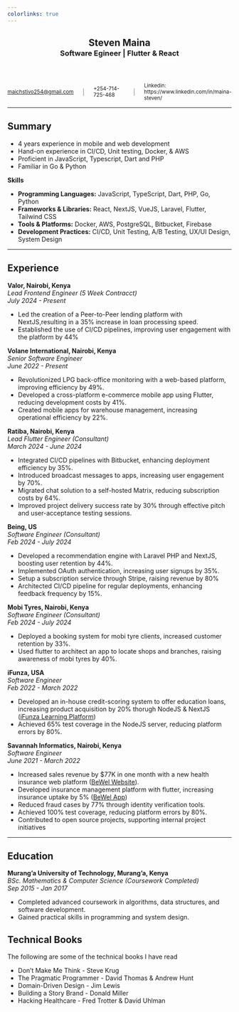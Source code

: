 ```yaml
---
colorlinks: true
---
```


<section>
    <header>
        <h1 style="margin-bottom:0;padding-bottom:1;">Steven Maina</h1>
        <h3 style="margin-top:0;padding-top:0;">Software Egineer | Flutter & React</h3>
    </header>
    <section style="width:100%;display:flex;flex-direction:row;gap:20px;align-items:center;">
        <small><a href="mailto:maichstivo254@gmail.com">maichstivo254@gmail.com</a></small>
        <span style="color:grey">|</span>
        <small>+254-714-725-468</small>
        <span style="color:grey">|</span>
        <small>Linkedin: https://www.linkedin.com/in/maina-steven/</small>
    </section>
</section>

---

## Summary

- 4 years experience in mobile and web development
- Hand-on experience in CI/CD, Unit testing, Docker, & AWS
- Proficient in JavaScript, Typescript, Dart and PHP
- Familiar in Go & Python

**Skills**

- **Programming Languages:** JavaScript, TypeScript, Dart, PHP, Go, Python
- **Frameworks & Libraries:** React, NextJS, VueJS, Laravel, Flutter, Tailwind CSS
- **Tools & Platforms:** Docker, AWS, PostgreSQL, Bitbucket, Firebase
- **Development Practices:** CI/CD, Unit Testing, A/B Testing, UX/UI Design, System Design

---

## Experience

**Valor, Nairobi, Kenya**  
_Lead Frontend Engineer (5 Week Contracct)_  
_July 2024 - Present_

- Led the creation of a Peer-to-Peer lending platform with NextJS,resulting in a 35% increase in loan processing speed.
- Established the use of CI/CD pipelines, improving user engagement with the platform by 44%

**Volane International, Nairobi, Kenya**  
_Senior Software Engineer_  
_June 2022 - Present_

- Revolutionized LPG back-office monitoring with a web-based platform, improving efficiency by 49%.
- Developed a cross-platform e-commerce mobile app using Flutter, reducing development costs by 41%.
- Created mobile apps for warehouse management, increasing operational efficiency by 22%.

**Ratiba, Nairobi, Kenya**  
_Lead Flutter Engineer (Consultant)_  
_March 2024 - June 2024_

- Integrated CI/CD pipelines with Bitbucket, enhancing deployment efficiency by 35%.
- Introduced broadcast messages to apps, increasing user engagement by 70%.
- Migrated chat solution to a self-hosted Matrix, reducing subscription costs by 64%.
- Improved project delivery success rate by 30% through effective pitch and user-acceptance testing sessions.

**Being, US**  
_Software Engineer (Consultant)_  
_Feb 2024 - July 2024_

- Developed a recommendation engine with Laravel PHP and NextJS, boosting user retention by 44%.
- Implemented OAuth authentication, increasing user signups by 35%.
- Setup a subscription service through Stripe, raising revenue by 80%
- Architected CI/CD pipeline for regular deployments, enhancing feedback frequency by 15%.

**Mobi Tyres, Nairobi, Kenya**  
_Software Engineer (Consultant)_  
_Feb 2024 - July 2024_

- Deployed a booking system for mobi tyre clients, increased customer retention by 33%.
- Used flutter to architect an app to locate shops and branches, raising awareness of mobi tyres by 40%.

**iFunza, USA**  
_Software Engineer_  
_Feb 2022 - March 2022_

- Developed an in-house credit-scoring system to offer education loans, increasing product acquisition by 20% thorugh NodeJS & NextJS ([iFunza Learning Platform](http://ifunza.com/))
- Achieved 65% test coverage in the NodeJS server, reducing platform errors by 80%.

**Savannah Informatics, Nairobi, Kenya**  
_Software Engineer_  
_June 2021 - March 2022_

- Increased sales revenue by $77K in one month with a new health insurance web platform ([BeWel Website](https://bewell.co.ke/)).
- Developed insurance management platform with flutter, increasing insurance uptake by 5% ([BeWel App](https://play.google.com/store/apps/details?id=com.savannah.bewell))
- Reduced fraud cases by 77% through identity verification tools.
- Achieved 100% test coverage, reducing platform errors by 80%.
- Contributed to open source projects, supporting internal project initiatives

---

## Education

**Murang’a University of Technology, Murang’a, Kenya**  
_BSc. Mathematics & Computer Science (Coursework Completed)_  
_Sep 2015 - Jan 2017_

- Completed advanced coursework in algorithms, data structures, and software development.
- Gained practical skills in programming and system design.

## Technical Books

The following are some of the technical books I have read

- Don’t Make Me Think - Steve Krug
- The Pragmatic Programmer - David Thomas & Andrew Hunt
- Domain-Driven Design - Jim Lewis
- Building a Story Brand - Donald Miller
- Hacking Healthcare - Fred Trotter & David Uhlman
